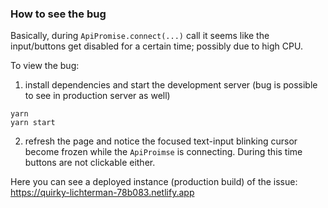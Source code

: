 ### How to see the bug

Basically, during `ApiPromise.connect(...)` call it seems like the input/buttons get disabled for a certain time; possibly due to high CPU.

To view the bug:

1. install dependencies and start the development server (bug is possible to see in production server as well)
```
yarn
yarn start
```

2. refresh the page and notice the focused text-input blinking cursor become frozen while the `ApiProimse` is connecting. During this time buttons are not clickable either.

Here you can see a deployed instance (production build) of the issue: https://quirky-lichterman-78b083.netlify.app